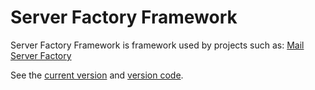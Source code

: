 # Server Factory Framework

Server Factory Framework is framework used by projects such as: [Mail Server Factory](https://github.com/milos85vasic/Mail-Server-Factory)

See the [current version](./version.txt) and
[version code](./version_code.txt).
